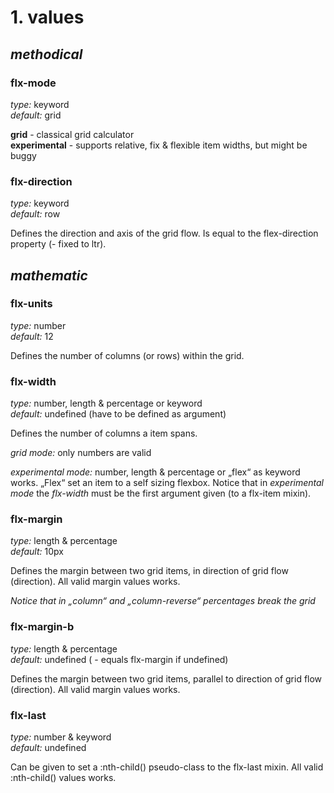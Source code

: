 # 1. values

## *methodical*

### flx-mode
*type:* keyword  
*default:* grid

**grid** - classical grid calculator  
**experimental** - supports relative, fix & flexible item widths, but might be buggy

### flx-direction
*type:* keyword  
*default:* row

Defines the direction and axis of the grid flow.
Is equal to the flex-direction property (- fixed to ltr).


## *mathematic*

### flx-units
*type:* number  
*default:* 12

Defines the number of columns (or rows) within the grid.


### flx-width
*type:* number, length & percentage or keyword  
*default:* undefined (have to be defined as argument)

Defines the number of columns a item spans.

*grid mode:* only numbers are valid

*experimental mode:* number, length & percentage or „flex“ as keyword works. „Flex“ set an item to a self sizing flexbox. Notice that in *experimental mode* the *flx-width* must be the first argument given (to a flx-item mixin).


### flx-margin
*type:* length & percentage  
*default:* 10px

Defines the margin between two grid items, in direction of grid flow (direction). All valid margin values works.

*Notice that in „column“ and „column-reverse“ percentages break the grid*


### flx-margin-b
*type:* length & percentage  
*default:* undefined ( - equals flx-margin if undefined)

Defines the margin between two grid items, parallel to direction of grid flow (direction). All valid margin values works.


### flx-last
*type:* number & keyword  
*default:* undefined

Can be given to set a :nth-child() pseudo-class to the flx-last mixin. All valid :nth-child() values works.
